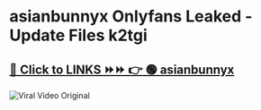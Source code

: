 
 #  asianbunnyx Onlyfans Leaked - Update Files k2tgi

## <h2><a href="https://clipsfans.com/_asianbunnyx&ref=git">🔗 Click to LINKS ⏩⏩ 👉 🟢  asianbunnyx </a></h2>

<a href="https://clipsfans.com/_asianbunnyx&ref=git" rel="nofollow" data-target="animated-image.originalLink"><img src="https://i.ibb.co.com/xMMVF88/686577567.gif" alt="Viral Video Original" style="max-width: 100%; display: inline-block;" data-target="animated-image.originalImage"></a>

